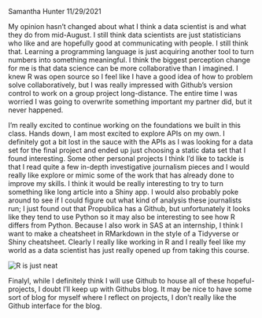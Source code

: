 Samantha Hunter
11/29/2021

My opinion hasn’t changed about what I think a data scientist is and
what they do from mid-August. I still think data scientists are just
statisticians who like and are hopefully good at communicating with
people. I still think that. Learning a programming language is just
acquiring another tool to turn numbers into something meaningful. I
think the biggest perception change for me is that data science can be
more collaborative than I imagined. I knew R was open source so I feel
like I have a good idea of how to problem solve collaboratively, but I
was really impressed with Github’s version control to work on a group
project long-distance. The entire time I was worried I was going to
overwrite something important my partner did, but it never happened.

I’m really excited to continue working on the foundations we built in
this class. Hands down, I am most excited to explore APIs on my own. I
definitely got a bit lost in the sauce with the APIs as I was looking
for a data set for the final project and ended up just choosing a static
data set that I found interesting. Some other personal projects I think
I’d like to tackle is that I read quite a few in-depth investigative
journalism pieces and I would really like explore or mimic some of the
work that has already done to improve my skills. I think it would be
really interesting to try to turn something like long article into a
Shiny app. I would also probably poke around to see if I could figure
out what kind of analysis these journalists run; I just found out that
Propublica has a Github, but unfortunately it looks like they tend to
use Python so it may also be interesting to see how R differs from
Python. Because I also work in SAS at an internship, I think I want to
make a cheatsheet in RMarkdown in the style of a Tidyverse or Shiny
cheatsheet. Clearly I really like working in R and I really feel like my
world as a data scientist has just really opened up from taking this
course.

![R is just neat](neat.png)

Finalyl, while I definitely think I will use Github to house all of
these hopeful-projects, I doubt I’ll keep up with Githubs blog. It may
be nice to have some sort of blog for myself where I reflect on
projects, I don’t really like the Github interface for the blog.

